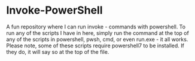 # Invoke-PowerShell
A fun repository where I can run invoke - commands with powershell.
To run any of the scripts I have in here, simply run the command at the top of any of the scripts in powershell, pwsh, cmd, or even run.exe - it all works. 
Please note, some of these scripts require powershell7 to be installed. If they do, it will say so at the top of the file. 
